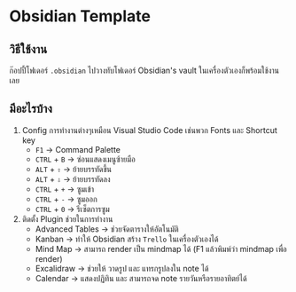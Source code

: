 # Obsidian Template

## วิธีใช้งาน
ก๊อปปี้โฟเดอร์ `.obsidian` ไปวางทับโฟเดอร์ Obsidian's vault ในเครื่องตัวเองก็พร้อมใช้งานเลย

## มีอะไรบ้าง
1. Config การทำงานต่างๆเหมือน Visual Studio Code เช่นพวก Fonts และ Shortcut key
    * `F1` → Command Palette
    * `CTRL` + `B` → ซ่อนแสดงเมนูซ้ายมือ
    * `ALT` + `⇧` → ย้ายบรรทัดขึ้น
    * `ALT` + `⇩` → ย้ายบรรทัดลง
    * `CTRL` + `+` → ซูมเข้า
    * `CTRL` + `-` → ซูมออก
    * `CTRL` + `0` → รีเซ็ตการซูม
2. ติดตั้ง Plugin ช่วยในการทำงาน
    * Advanced Tables → ช่วยจัดตารางให้อัตโนมัติ
    * Kanban → ทำให้ Obsidian สร้าง `Trello` ในเครื่องตัวเองได้
    * Mind Map → สามารถ render เป็น mindmap ได้ (F1 แล้วพิมพ์ว่า mindmap เพื่อ render)
    * Excalidraw → ช่วยให้ วาดรูป และ แทรกรูปลงใน note ได้
    * Calendar → แสดงปฏิทิน และ สามารถจด note รายวันหรือรายอาทิตย์ได้
